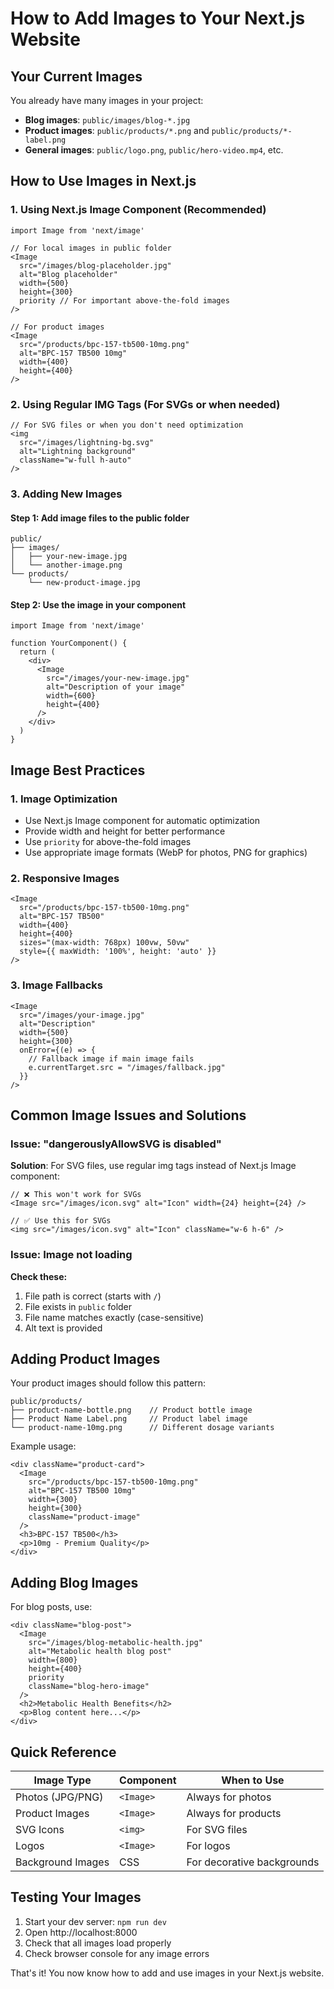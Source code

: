 # How to Add Images to Your Next.js Website

## Your Current Images
You already have many images in your project:
- **Blog images**: `public/images/blog-*.jpg`
- **Product images**: `public/products/*.png` and `public/products/*-label.png`
- **General images**: `public/logo.png`, `public/hero-video.mp4`, etc.

## How to Use Images in Next.js

### 1. Using Next.js Image Component (Recommended)

```tsx
import Image from 'next/image'

// For local images in public folder
<Image
  src="/images/blog-placeholder.jpg"
  alt="Blog placeholder"
  width={500}
  height={300}
  priority // For important above-the-fold images
/>

// For product images
<Image
  src="/products/bpc-157-tb500-10mg.png"
  alt="BPC-157 TB500 10mg"
  width={400}
  height={400}
/>
```

### 2. Using Regular IMG Tags (For SVGs or when needed)

```tsx
// For SVG files or when you don't need optimization
<img 
  src="/images/lightning-bg.svg" 
  alt="Lightning background"
  className="w-full h-auto"
/>
```

### 3. Adding New Images

#### Step 1: Add image files to the public folder
```
public/
├── images/
│   ├── your-new-image.jpg
│   └── another-image.png
└── products/
    └── new-product-image.jpg
```

#### Step 2: Use the image in your component
```tsx
import Image from 'next/image'

function YourComponent() {
  return (
    <div>
      <Image
        src="/images/your-new-image.jpg"
        alt="Description of your image"
        width={600}
        height={400}
      />
    </div>
  )
}
```

## Image Best Practices

### 1. Image Optimization
- Use Next.js Image component for automatic optimization
- Provide width and height for better performance
- Use `priority` for above-the-fold images
- Use appropriate image formats (WebP for photos, PNG for graphics)

### 2. Responsive Images
```tsx
<Image
  src="/products/bpc-157-tb500-10mg.png"
  alt="BPC-157 TB500"
  width={400}
  height={400}
  sizes="(max-width: 768px) 100vw, 50vw"
  style={{ maxWidth: '100%', height: 'auto' }}
/>
```

### 3. Image Fallbacks
```tsx
<Image
  src="/images/your-image.jpg"
  alt="Description"
  width={500}
  height={300}
  onError={(e) => {
    // Fallback image if main image fails
    e.currentTarget.src = "/images/fallback.jpg"
  }}
/>
```

## Common Image Issues and Solutions

### Issue: "dangerouslyAllowSVG is disabled"
**Solution**: For SVG files, use regular img tags instead of Next.js Image component:
```tsx
// ❌ This won't work for SVGs
<Image src="/images/icon.svg" alt="Icon" width={24} height={24} />

// ✅ Use this for SVGs
<img src="/images/icon.svg" alt="Icon" className="w-6 h-6" />
```

### Issue: Image not loading
**Check these:**
1. File path is correct (starts with `/`)
2. File exists in `public` folder
3. File name matches exactly (case-sensitive)
4. Alt text is provided

## Adding Product Images

Your product images should follow this pattern:
```
public/products/
├── product-name-bottle.png    // Product bottle image
├── Product Name Label.png     // Product label image
└── product-name-10mg.png      // Different dosage variants
```

Example usage:
```tsx
<div className="product-card">
  <Image
    src="/products/bpc-157-tb500-10mg.png"
    alt="BPC-157 TB500 10mg"
    width={300}
    height={300}
    className="product-image"
  />
  <h3>BPC-157 TB500</h3>
  <p>10mg - Premium Quality</p>
</div>
```

## Adding Blog Images

For blog posts, use:
```tsx
<div className="blog-post">
  <Image
    src="/images/blog-metabolic-health.jpg"
    alt="Metabolic health blog post"
    width={800}
    height={400}
    priority
    className="blog-hero-image"
  />
  <h2>Metabolic Health Benefits</h2>
  <p>Blog content here...</p>
</div>
```

## Quick Reference

| Image Type | Component | When to Use |
|------------|-----------|-------------|
| Photos (JPG/PNG) | `<Image>` | Always for photos |
| Product Images | `<Image>` | Always for products |
| SVG Icons | `<img>` | For SVG files |
| Logos | `<Image>` | For logos |
| Background Images | CSS | For decorative backgrounds |

## Testing Your Images

1. Start your dev server: `npm run dev`
2. Open http://localhost:8000
3. Check that all images load properly
4. Check browser console for any image errors

That's it! You now know how to add and use images in your Next.js website.